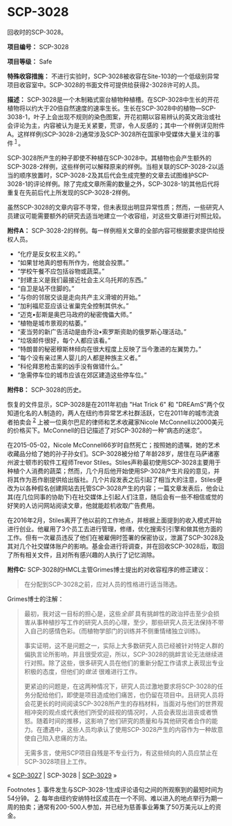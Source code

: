 # SCP-3028
                        




回收时的SCP-3028。



**项目编号：** SCP-3028

**项目等级：** Safe

**特殊收容措施：** 不进行实验时，SCP-3028被收容在Site-103的一个低级别异常项目收容室中。SCP-3028的书面文件可提供给获得2-3028许可的人员。

**描述：** SCP-3028是一个木制箱式窗台植物种植槽。在SCP-3028中生长的开花植物将以约大于20倍自然速度的速率生长。生长在SCP-3028中的植物—SCP-3038-1，叶子上会出现不规则的染色图案，开花初期以容易辨认的英文政治或社会评论为主，内容被认为是无关紧要，荒谬，令人反感的；其中一个样例详见附件A。这样样例(SCP-3028-2)通常涉及SCP-3028所在国家中受媒体大量关注的事件<sup class='footnoteref'>
 <a shape='rect' class='footnoteref' id='footnoteref-1' href='javascript:;' onclick='WIKIDOT.page.utils.scrollToReference(&apos;footnote-1&apos;)'>1</a>
</sup>。

SCP-3028所产生的种子即使不种植在SCP-3028中。其植物也会产生额外的SCP-3028-2样例，这些样例可以解释原来的样例。当相关联的SCP-3028-2以适当的顺序放置时，SCP-3028-2及其后代会生成完整的文章去试图维护SCP-3028-1的评论样例。除了完成文章所需的数量之外，SCP-3028-1的其他后代将重复在先前后代上所发现的SCP-3028-2样例。

虽然SCP-3028的文章内容不寻常，但未表现出明显异常性质；然而，一些研究人员建议可能需要额外的研究去适当地建立一个收容组，对这些文章进行对照比较。

**附件A：** SCP-3028-2的样例。每一样例相关文章的全部内容可根据要求提供给授权人员。

- “化疗是反女权主义的。”
- “如果甘地真的想有所作为，他就会投票。”
- “学校午餐不应包括谷物或蔬菜。”
- “封建主义是我们最接近社会主义乌托邦的东西。”
- “自卫是站不住脚的。”
- “与你的邻居交谈是走向共产主义滑坡的开始。”
- “加利福尼亚应该让雀巢完全控制其供水。”
- “迈克•彭斯是奥巴马政府的秘密傀儡大师。”
- “植物是城市景观的枯萎。”
- “麦当劳的新广告活动是由乔治•索罗斯资助的俄罗斯心理活动。”
- “垃圾邮件很好，每个人都应该看。”
- “特朗普的秘密穆斯林倾向在很大程度上反映了当今激进的左翼势力。”
- “每个没有亲过黑人婴儿的人都是种族主义者。”
- “科伦拜恩枪击案的凶手没有做错什么。”
- “急需停车位的城市应该在郊区建造这些停车位。”

**附件B：** SCP-3028的历史。

恢复的文件显示，SCP-3028是在2011年初由 "Hat Trick 6" 和 "DREAmS"两个仅知道化名的人制造的，两人在纽约市异常艺术社群活跃，它在2011年的城市流浪者拍卖会<sup class='footnoteref'>
 <a shape='rect' class='footnoteref' id='footnoteref-2' href='javascript:;' onclick='WIKIDOT.page.utils.scrollToReference(&apos;footnote-2&apos;)'>2</a>
</sup>上被一位奥尔巴尼的律师和艺术收藏家Nicole McConnell以2000美元的价格买下。McConnell的日记描述了对SCP-3028的一种“病态的迷恋”。

在2015-05-02，Nicole McConnell66岁时自然死亡；按照她的遗嘱，她的艺术收藏品分给了她的孙子孙女们。SCP-3028被分给了年龄28岁，居住在马萨诸塞州波士顿市的软件工程师Trevor Stiles。Stiles声称最初使用SCP-3028主要用于种植个人消费的蔬菜；然而，几个月后他开始使用SP-3028产生片段的意见，并将其作为恶作剧提供给出版社。几个片段发表之后引起了相当大的注意，Stiles便改为以各种假名创建网站去托管SCP-3028产生的内容；一篇文章发表后，他会让其(在几位同事的协助下)在社交媒体上引起人们注意，随后会有一些不相信或觉的好笑的人访问网站阅读文章，他就能趁机收取广告费用。

在2016年2月，Stiles离开了他以前的工作地点，并根据上面提到的收入模式开始进行创业。他雇用了3个员工去进行管理，修缮，优化搜索引引擎和做其他方面的工作。但有一次雇员违反了他们在被雇佣时签署的保密协议，泄漏了SCP-3028及其对几个社交媒体账户的影响。基金会进行将调查，并在回收SCP-3028后，取回了所有相关文件，且对所有感兴趣的人执行了记忆消除。

**附件C:** SCP-3028的HMCL主管Grimes博士提出的对收容程序的修正建议：


> 在分配到SCP-3028之前，应对人员的性格进行适当筛选。
> 

Grimes博士的注解：


> 最初，我对这一目标的担心是，这些*全部* 具有挑衅性的政治抨击至少会损害从事种植抄写工作的研究人员的心理，至少，那些研究人员无法保持不带入自己的感情色彩。(而植物学部门的训练并不侧重情绪独立训练)。
> 
> 事实证明，这不是问题之一，实际上大多数研究人员已经被针对特定人群的偏执言论所影响，并且很受欢迎，所以，SCP-3028的挑衅言论无法继续进行对照。除了这些，很多研究人员在他们的重新分配工作请求上表现出专业积极的态度，但他们的*做法* 很难进行工作。
> 
> 更紧迫的问题是，在这两种情况下，研究人员过激地要求将SCP-3028的任务分配给他们，即使是项目造成他们痛苦，也仍留在项目中。且研究人员将会花更长的时间阅读SCP-3028所产生的存档材料，当面对与他们的世界观相冲突的观点或代表他们所受的歧视的情况时，人员会表现出沮丧或者愤怒。随着时间的推移，这影响了他们研究的质量和与其他研究者合作的能力。在遭遇中，这些人员均承认了使用SCP-3028产生的内容作为一种故意使自己陷入悲痛的方法。
> 
> 无需多言，使用SCP项目自残是不专业行为，有这些倾向的人员应禁止在SCP-3028项目上工作。
> 



« [SCP-3027](/scp-3027) | SCP-3028 | [SCP-3029](/scp-3029) »





Footnotes
<a shape='rect' href='javascript:;' onclick='WIKIDOT.page.utils.scrollToReference(&apos;footnoteref-1&apos;)'>1</a>. 事件发生与SCP-3028-1生成评论语句之间的所观察到的最短时间为54分钟。
<a shape='rect' href='javascript:;' onclick='WIKIDOT.page.utils.scrollToReference(&apos;footnoteref-2&apos;)'>2</a>. 每年由纽约安纳特社区成员在一个不同、难以进入的地点举行为期一周的拍卖；通常有200-500人参加，并已经为慈善事业筹集了50万美元以上的资金。


                    
